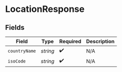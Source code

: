 # LocationResponse


## Fields

| Field              | Type               | Required           | Description        |
| ------------------ | ------------------ | ------------------ | ------------------ |
| `countryName`      | *string*           | :heavy_check_mark: | N/A                |
| `isoCode`          | *string*           | :heavy_check_mark: | N/A                |
